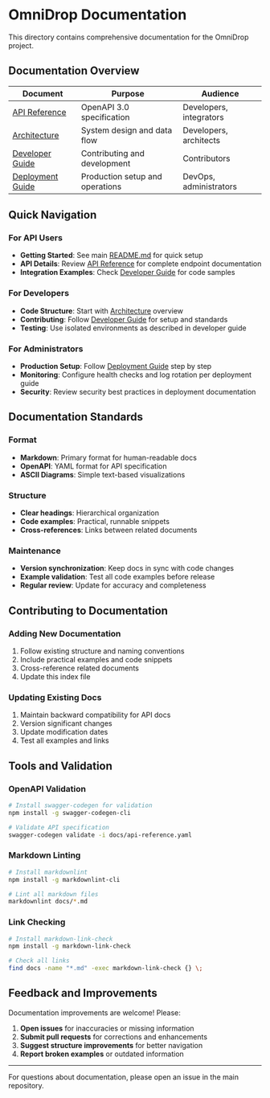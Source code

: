 # OmniDrop Documentation

This directory contains comprehensive documentation for the OmniDrop project.

## Documentation Overview

| Document | Purpose | Audience |
|----------|---------|----------|
| [API Reference](api-reference.yaml) | OpenAPI 3.0 specification | Developers, integrators |
| [Architecture](architecture.md) | System design and data flow | Developers, architects |
| [Developer Guide](developer-guide.md) | Contributing and development | Contributors |
| [Deployment Guide](deployment-guide.md) | Production setup and operations | DevOps, administrators |

## Quick Navigation

### For API Users
- **Getting Started**: See main [README.md](../README.md) for quick setup
- **API Details**: Review [API Reference](api-reference.yaml) for complete endpoint documentation
- **Integration Examples**: Check [Developer Guide](developer-guide.md) for code samples

### For Developers
- **Code Structure**: Start with [Architecture](architecture.md) overview
- **Contributing**: Follow [Developer Guide](developer-guide.md) for setup and standards
- **Testing**: Use isolated environments as described in developer guide

### For Administrators
- **Production Setup**: Follow [Deployment Guide](deployment-guide.md) step by step
- **Monitoring**: Configure health checks and log rotation per deployment guide
- **Security**: Review security best practices in deployment documentation

## Documentation Standards

### Format
- **Markdown**: Primary format for human-readable docs
- **OpenAPI**: YAML format for API specification
- **ASCII Diagrams**: Simple text-based visualizations

### Structure
- **Clear headings**: Hierarchical organization
- **Code examples**: Practical, runnable snippets
- **Cross-references**: Links between related documents

### Maintenance
- **Version synchronization**: Keep docs in sync with code changes
- **Example validation**: Test all code examples before release
- **Regular review**: Update for accuracy and completeness

## Contributing to Documentation

### Adding New Documentation
1. Follow existing structure and naming conventions
2. Include practical examples and code snippets
3. Cross-reference related documents
4. Update this index file

### Updating Existing Docs
1. Maintain backward compatibility for API docs
2. Version significant changes
3. Update modification dates
4. Test all examples and links

## Tools and Validation

### OpenAPI Validation
```bash
# Install swagger-codegen for validation
npm install -g swagger-codegen-cli

# Validate API specification
swagger-codegen validate -i docs/api-reference.yaml
```

### Markdown Linting
```bash
# Install markdownlint
npm install -g markdownlint-cli

# Lint all markdown files
markdownlint docs/*.md
```

### Link Checking
```bash
# Install markdown-link-check
npm install -g markdown-link-check

# Check all links
find docs -name "*.md" -exec markdown-link-check {} \;
```

## Feedback and Improvements

Documentation improvements are welcome! Please:

1. **Open issues** for inaccuracies or missing information
2. **Submit pull requests** for corrections and enhancements
3. **Suggest structure improvements** for better navigation
4. **Report broken examples** or outdated information

---

For questions about documentation, please open an issue in the main repository.